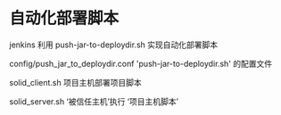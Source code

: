 # 自动化部署脚本
jenkins 利用 push-jar-to-deploydir.sh 实现自动化部署脚本

config/push_jar_to_deploydir.conf 'push-jar-to-deploydir.sh' 的配置文件

solid_client.sh 项目主机部署项目脚本

solid_server.sh ‘被信任主机’执行 ‘项目主机脚本’